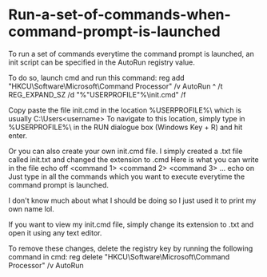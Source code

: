 # Run-a-set-of-commands-when-command-prompt-is-launched

To run a set of commands everytime the command prompt is launched, an init script can be specified in the AutoRun registry value.

To do so, launch cmd and run this command:
reg add "HKCU\Software\Microsoft\Command Processor" /v AutoRun ^ /t REG_EXPAND_SZ /d "%"USERPROFILE"%\init.cmd" /f

Copy paste the file init.cmd in the location %USERPROFILE%\ which is usually C:\Users\<username>
To navigate to this location, simply type in %USERPROFILE%\ in the RUN dialogue box (Windows Key + R) and hit enter.

Or you can also create your own init.cmd file. I simply created a .txt file called init.txt and changed the extension to .cmd
Here is what you can write in the file
echo off
<command 1>
<command 2>
<command 3>
...
echo on
Just type in all the commands which you want to execute everytime the command prompt is launched.

I don't know much about what I should be doing so I just used it to print my own name lol.

If you want to view my init.cmd file, simply change its extension to .txt and open it using any text editor.

To remove these changes, delete the registry key by running the following command in cmd:
reg delete "HKCU\Software\Microsoft\Command Processor" /v AutoRun
